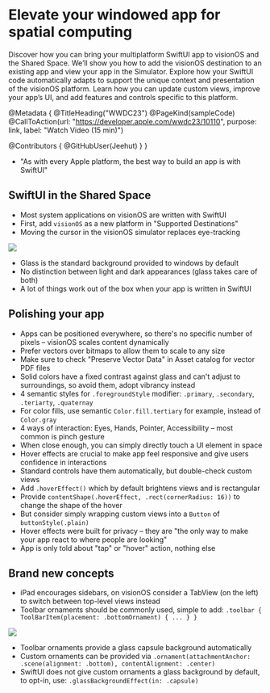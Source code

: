 # Elevate your windowed app for spatial computing

Discover how you can bring your multiplatform SwiftUI app to visionOS and the Shared Space. We’ll show you how to add the visionOS destination to an existing app and view your app in the Simulator. Explore how your SwiftUI code automatically adapts to support the unique context and presentation of the visionOS platform. Learn how you can update custom views, improve your app’s UI, and add features and controls specific to this platform.

@Metadata {
   @TitleHeading("WWDC23")
   @PageKind(sampleCode)
   @CallToAction(url: "https://developer.apple.com/wwdc23/10110", purpose: link, label: "Watch Video (15 min)")

   @Contributors {
      @GitHubUser(Jeehut)
   }
}



- "As with every Apple platform, the best way to build an app is with SwiftUI"

## SwiftUI in the Shared Space

- Most system applications on visionOS are written with SwiftUI
- First, add `visionOS` as a new platform in "Supported Destinations"
- Moving the cursor in the visionOS simulator replaces eye-tracking

![][mouse]

[mouse]: mouse.png

- Glass is the standard background provided to windows by default
- No distinction between light and dark appearances (glass takes care of both)
- A lot of things work out of the box when your app is written in SwiftUI

## Polishing your app

- Apps can be positioned everywhere, so there's no specific number of pixels – visionOS scales content dynamically
- Prefer vectors over bitmaps to allow them to scale to any size
- Make sure to check "Preserve Vector Data" in Asset catalog for vector PDF files
- Solid colors have a fixed contrast against glass and can't adjust to surroundings, so avoid them, adopt vibrancy instead
- 4 semantic styles for `.foregroundStyle` modifier: `.primary`, `.secondary`, `.teriarty`, `.quaternay`
- For color fills, use semantic `Color.fill.tertiary` for example, instead of `Color.gray`
- 4 ways of interaction: Eyes, Hands, Pointer, Accessibility – most common is pinch gesture
- When close enough, you can simply directly touch a UI element in space
- Hover effects are crucial to make app feel responsive and give users confidence in interactions
- Standard controls have them automatically, but double-check custom views
- Add `.hoverEffect()` which by default brightens views and is rectangular
- Provide `contentShape(.hoverEffect, .rect(cornerRadius: 16))` to change the shape of the hover
- But consider simply wrapping custom views into a `Button` of `buttonStyle(.plain)`
- Hover effects were built for privacy – they are "the only way to make your app react to where people are looking"
- App is only told about "tap" or "hover" action, nothing else

## Brand new concepts

- iPad encourages sidebars, on visionOS consider a TabView (on the left) to switch between top-level views instead
- Toolbar ornaments should be commonly used, simple to add: `.toolbar { ToolBarItem(placement: .bottomOrnament) { ... } }`

![][toolbar-ornament]

[toolbar-ornament]: toolbar-ornament.png

- Toolbar ornaments provide a glass capsule background automatically
- Custom ornaments can be provided via `.ornament(attachmentAnchor: .scene(alignment: .bottom), contentAlignment: .center)`
- SwiftUI does not give custom ornaments a glass background by default, to opt-in, use: `.glassBackgroundEffect(in: .capsule)`
